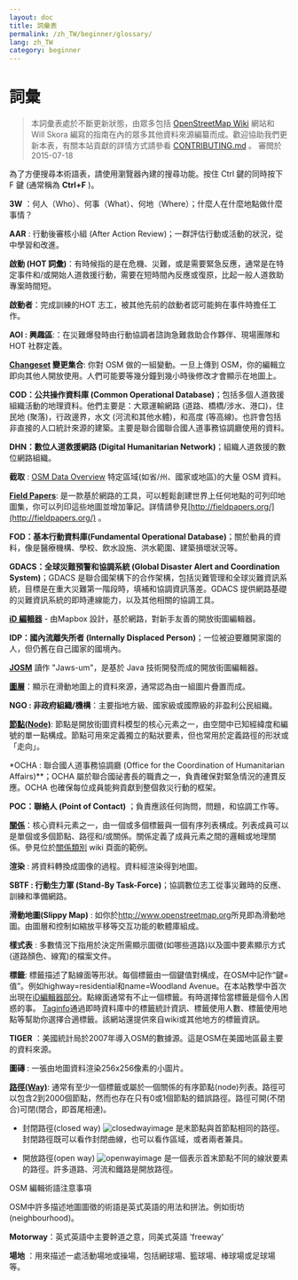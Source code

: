 ```yaml
---
layout: doc
title: 詞彙表 
permalink: /zh_TW/beginner/glossary/
lang: zh_TW
category: beginner
---
```


詞彙 
============

> 本詞彙表處於不斷更新狀態，由眾多包括 [OpenStreetMap Wiki](http://wiki.openstreetmap.org/wiki/Main_Page) 網站和 Will Skora 編寫的指南在內的眾多其他資料來源編纂而成。歡迎協助我們更新本表，有關本站貢獻的詳情方式請參看 [CONTRIBUTING.md](https://github.com/hotosm/learnosm/blob/gh-pages/CONTRIBUTING.md) 。 
> 審閲於 2015-07-18  

為了方便搜尋本術語表，請使用瀏覽器內建的搜尋功能。按住 Ctrl 鍵的同時按下 F 鍵 (通常稱為 **Ctrl+F** )。  

**3W** ：何人（Who）、何事（What）、何地（Where）；什麼人在什麼地點做什麼事情？  

**AAR** : 行動後審核小組 (After Action Review)；一群評估行動或活動的狀況，從中學習和改進。

**啟動 (HOT 詞彙)**：有時候指的是在危機、災難，或是需要緊急反應，通常是在特定事件和/或開始人道救援行動，需要在短時間內反應或復原，比起一般人道救助專案時間短。

**啟動者**：完成訓練的HOT 志工，被其他先前的啟動者認可能夠在事件時擔任工作。 

**AOI : 興趣區**:：在災難爆發時由行動協調者諮詢急難救助合作夥伴、現場團隊和 HOT 社群定義。


**[Changeset](http://wiki.openstreetmap.org/wiki/Changeset) 變更集合**: 你對 OSM 做的一組變動。一旦上傳到 OSM，你的編輯立即向其他人開放使用。人們可能要等幾分鐘到幾小時後修改才會顯示在地圖上。

**COD：公共操作資料庫 (Common Operational Database)**；包括多個人道救援組織活動的地理資料。他們主要是：大眾運輸網路 (道路、橋橋/涉水、港口)，住民地 (聚落)，行政邊界，水文 (河流和其他水體)，和高度 (等高線)。也許會包括非直接的人口統計來源的建築。主要是聯合國聯合國人道事務協調廳使用的資料。

**DHN：數位人道救援網路 (Digital Humanitarian Network)**；組織人道救援的數位網路組織。

**截取** : [OSM Data Overview](/en/osm-data/data-overview/) 特定區域(如省/州、國家或地區)的大量 OSM 資料。

**[Field Papers](/zh_TW/mobile-mapping/field-papers/)**: 是一款基於網路的工具，可以輕鬆創建世界上任何地點的可列印地圖集，你可以列印這些地圖並增加筆記。詳情請參見[http://fieldpapers.org/](http://fieldpapers.org/) 。 

**FOD：基本行動資料庫(Fundamental Operational Database)**；關於動員的資料，像是醫療機構、學校、飲水設施、洪水範圍、建築損壞狀況等。

**GDACS：全球災難預警和協調系統 (Global Disaster Alert and Coordination System)**；GDACS 是聯合國架構下的合作架構，包括災難管理和全球災難資訊系統，目標是在重大災難第一階段時，填補和協調資訊落差。GDACS 提供網路基礎的災難資訊系統的即時連線能力，以及其他相關的協調工具。

**[iD 編輯器](/zh_TW/beginner/id-editor/)** - 由Mapbox 設計，基於網路，對新手友善的開放街圖編輯器。 

**IDP：國內流離失所者 (Internally Displaced Person)**；一位被迫要離開家園的人，但仍舊在自己國家的國境內。

**[JOSM](https://josm.openstreetmap.de/)** 讀作 "Jaws-um"，是基於 Java 技術開發而成的開放街圖編輯器。 

**[圖層](http://wiki.openstreetmap.org/wiki/Layer)**：顯示在滑動地圖上的資料來源，通常認為由一組圖片疊置而成。

**NGO : 非政府組織/機構**：主要指地方級、國家級或國際級的非盈利公民組織。  

**[節點(Node)](http://wiki.openstreetmap.org/wiki/Node)**: 節點是開放街圖資料模型的核心元素之一，由空間中已知經緯度和編號的單一點構成。節點可用來定義獨立的點狀要素，但也常用於定義路徑的形狀或「走向」。

*OCHA : 聯合國人道事務協調廳 (Office for the Coordination of Humanitarian Affairs)**；OCHA 屬於聯合國祕書長的職責之一，負責確保對緊急情況的連貫反應。OCHA 也確保每位成員能夠貢獻到整個救災行動的框架。

**POC：聯絡人 (Point of Contact)** ；負責應該任何詢問，問題，和協調工作等。

**[關係](http://wiki.openstreetmap.org/wiki/Relation)**：核心資料元素之一，由一個或多個標籤與一個有序列表構成。列表成員可以是單個或多個節點、路徑和/或關係。關係定義了成員元素之間的邏輯或地理關係。參見位於[關係類別](http://wiki.openstreetmap.org/wiki/Types_of_relation) wiki 頁面的範例。 

**渲染** : 將資料轉換成圖像的過程。資料經渲染得到地圖。

**SBTF : 行動生力軍 (Stand-By Task-Force)**；協調數位志工從事災難時的反應、訓練和準備網路。 

**滑動地圖(Slippy Map)** : 如你於<http://www.openstreetmap.org>所見即為滑動地圖。由圖層和控制如縮放平移等交互功能的軟體庫組成。

**樣式表** : 多數情況下指用於決定所需顯示圖徵(如哪些道路)以及圖中要素顯示方式(道路顏色、線寬)的檔案文件。

**標籤**: 標籤描述了點線面等形狀。每個標籤由一個鍵值對構成，在OSM中記作“鍵=值”。例如highway=residential和name=Woodland Avenue。在本站教學中首次出現在[iD編輯器部分](/zh_TW/beginner/id-editor/#basic-editing-with-id)。點線面通常有不止一個標籤。有時選擇恰當標籤是個令人困惑的事。 [Taginfo](https://taginfo.openstreetmap.org/)通過即時資料庫中的標籤統計資訊、標籤使用人數、標籤使用地點等幫助你選擇合適標籤。該網站還提供來自wiki或其他地方的標籤資訊。

**TIGER** ：美國統計局於2007年導入OSM的數據源。這是OSM在美國地區最主要的資料來源。

**圖磚** : 一張由地圖資料渲染256x256像素的小圖片。

**[路徑(Way)](http://wiki.openstreetmap.org/wiki/Way)**: 通常有至少一個標籤或屬於一個關係的有序節點(node)列表。路徑可以包含2到2000個節點，然而也存在只有0或1個節點的錯誤路徑。路徑可開(不閉合)可閉(閉合，即首尾相連)。  

* 封閉路徑(closed way) ![closedwayimage](http://wiki.openstreetmap.org/w/images/thumb/e/ed/Mf_closed_way.svg/20px-Mf_closed_way.svg.png) 是末節點與首節點相同的路徑。封閉路徑既可以看作封閉曲線，也可以看作區域，或者兩者兼具。 

* 開放路徑(open way) ![openwayimage](http://wiki.openstreetmap.org/w/images/thumb/2/2a/Mf_way.svg/20px-Mf_way.svg.png) 是一個表示首末節點不同的線狀要素的路徑。許多道路、河流和鐵路是開放路徑。
 
OSM 編輯術語注意事項

OSM中許多描述地圖圖徵的術語是英式英語的用法和拼法。例如街坊(neighbourhood)。

**Motorway**：英式英語中主要幹道之意，同美式英語 'freeway'

**場地** ：用來描述一處活動場地或操場，包括網球場、籃球場、棒球場或足球場等。